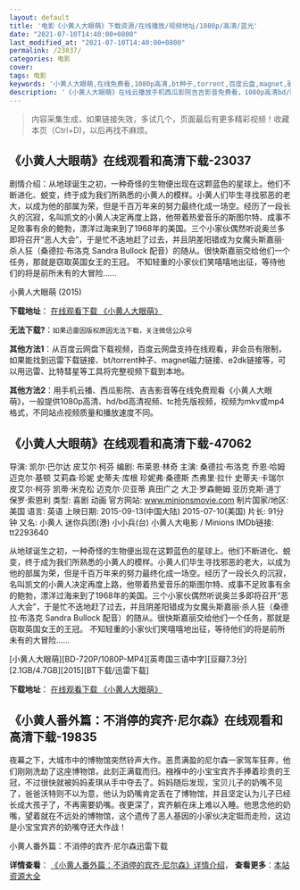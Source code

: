 ```yaml
---
layout: default
title: '电影《小黄人大眼萌》下载资源/在线播放/视频地址/1080p/高清/蓝光'
date: "2021-07-10T14:40:00+0800"
last_modified_at: "2021-07-10T14:40:00+0800"
permalink: /23037/
categories: 电影
cover:
tags: 电影
keywords: '小黄人大眼萌,在线免费看,1080p高清,bt种子,torrent,百度云盘,magnet,磁力链,迅雷下载资源'
description: '《小黄人大眼萌》在线云播放手机西瓜影院吉吉影音免费看，1080p高清bd/hd未删减完整版和tc抢先枪版，mkv/mp4格式，附带bt/torrent种子、magnet/磁力链、百度云盘、网盘资源迅雷下载链接'
---
```


>内容采集生成，如果链接失效，多试几个，页面最后有更多精彩视频！收藏本页（Ctrl+D)，以后再找不麻烦。


## 《小黄人大眼萌》在线观看和高清下载-23037

剧情介绍：从地球诞生之初，一种奇怪的生物便出现在这颗蓝色的星球上。他们不断进化、蜕变，终于成为我们所熟悉的小黄人的模样。小黄人们毕生寻找邪恶的老大，以成为他的部属为荣，但是千百万年来的努力最终化成一场空。经历了一段长久的沉寂，名叫凯文的小黄人决定再度上路，他带着热爱音乐的斯图尔特、成事不足败事有余的鲍勃，漂洋过海来到了1968年的美国。三个小家伙偶然听说奥兰多即将召开“恶人大会”，于是忙不迭地赶了过去，并且阴差阳错成为女魔头斯嘉丽·杀人狂（桑德拉·布洛克 Sandra Bullock 配音）的随从。很快斯嘉丽交给他们一个任务，那就是窃取英国女王的王冠。   不知轻重的小家伙们笑嘻嘻地出征，等待他们的将是前所未有的大冒险……


小黄人大眼萌 (2015)

**下载地址**： [在线观看下载 《小黄人大眼萌》](https://www.btbtdy.me/btdy/dy103.html) 


**无法下载?**：`如果迅雷因版权原因无法下载，关注微信公众号 `

**其他方法1**：从百度云网盘下载视频，百度云网盘支持在线观看，非会员有限制，如果能找到迅雷下载链接、bt/torrent种子、magnet磁力链接、e2dk链接等，可以用迅雷、比特彗星等工具将完整视频下载到本地。

**其他方法2**：用手机云播、西瓜影院、吉吉影音等在线免费观看《小黄人大眼萌》，一般提供1080p高清、hd/bd高清视频、tc抢先版视频，视频为mkv或mp4格式，不同站点视频质量和播放速度不同。


## 《小黄人大眼萌》在线观看和高清下载-47062

导演: 凯尔·巴尔达 皮艾尔·柯芬 编剧: 布莱恩·林奇 主演: 桑德拉·布洛克 乔恩·哈姆 迈克尔·基顿 艾莉森·珍妮 史蒂夫·库根 珍妮弗·桑德斯 杰弗里·拉什 史蒂夫·卡瑞尔 皮艾尔·柯芬 凯蒂·米克松 迈克尔·贝亚蒂 真田广之 大卫·罗森鲍姆 亚历克斯·道丁 保罗·索恩利 类型: 喜剧 动画 官方网站: www.minionsmovie.com 制片国家/地区: 美国 语言: 英语 上映日期: 2015-09-13(中国大陆) 2015-07-10(美国) 片长: 91分钟 又名: 小黄人 迷你兵团(港) 小小兵(台) 小黄人大电影 / Minions IMDb链接: tt2293640

从地球诞生之初，一种奇怪的生物便出现在这颗蓝色的星球上。他们不断进化、蜕变，终于成为我们所熟悉的小黄人的模样。小黄人们毕生寻找邪恶的老大，以成为他的部属为荣，但是千百万年来的努力最终化成一场空。经历了一段长久的沉寂，名叫凯文的小黄人决定再度上路，他带着热爱音乐的斯图尔特、成事不足败事有余的鲍勃，漂洋过海来到了1968年的美国。三个小家伙偶然听说奥兰多即将召开“恶人大会”，于是忙不迭地赶了过去，并且阴差阳错成为女魔头斯嘉丽·杀人狂（桑德拉·布洛克 Sandra Bullock 配音）的随从。很快斯嘉丽交给他们一个任务，那就是窃取英国女王的王冠。 不知轻重的小家伙们笑嘻嘻地出征，等待他们的将是前所未有的大冒险……


[小黄人大眼萌][BD-720P/1080P-MP4][英粤国三语中字][豆瓣7.3分][2.1GB/4.7GB][2015][BT下载/迅雷下载]

**下载地址**： [在线观看下载 《小黄人大眼萌》](https://www.btdx8.com/torrent/minions_2015.html) 


## 《小黄人番外篇：不消停的宾齐·尼尔森》在线观看和高清下载-19835

夜幕之下，大城市中的博物馆突然铃声大作。恶贯满盈的尼尔森一家驾车狂奔，他们刚刚洗劫了这座博物馆，此刻正满载而归。襁褓中的小宝宝宾齐手捧着珍贵的王冠，不过很快就被妈妈麦琪从手中夺去了。妈妈随后发现，宝贝儿子的奶嘴不见了，爸爸沃特则不以为意，他认为奶嘴肯定丢在了博物馆，并且坚定认为儿子已经长成大孩子了，不再需要奶嘴。夜更深了，宾齐躺在床上难以入睡。他思念他的奶嘴，望着就在不远处的博物馆，这个遗传了恶人基因的小家伙决定铤而走险，这边是小宝宝宾齐的奶嘴夺还大作战！


小黄人番外篇：不消停的宾齐·尼尔森迅雷下载

**详情查看**： [《小黄人番外篇：不消停的宾齐·尼尔森》详情介绍](/movie/19835/)， **查看更多**：[本站资源大全](/movie/t/all/)


